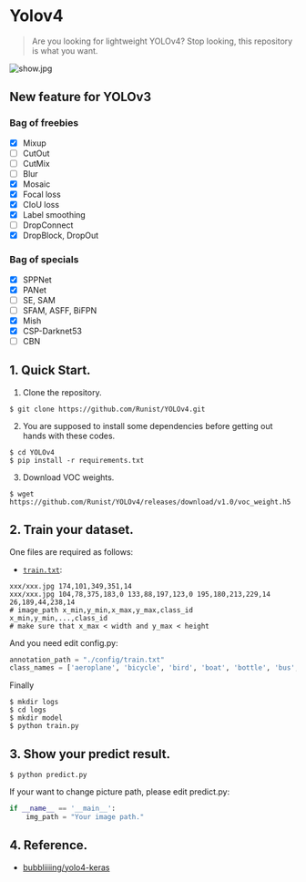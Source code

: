 # Yolov4

> Are you looking for lightweight YOLOv4? Stop looking, this repository is what you want.<br>

![show.jpg](https://i.loli.net/2020/12/28/coRpvPNWUJG4ur6.jpg)

## New feature for YOLOv3

### Bag of  freebies

- [x] Mixup
- [ ] CutOut
- [ ] CutMix
- [ ] Blur
- [x] Mosaic
- [x] Focal loss
- [x] CIoU loss
- [x] Label smoothing
- [ ] DropConnect
- [x] DropBlock, DropOut

### Bag of specials

- [x] SPPNet
- [x] PANet
- [ ] SE, SAM
- [ ] SFAM, ASFF, BiFPN
- [x] Mish
- [x] CSP-Darknet53
- [ ] CBN

## 1. Quick Start.

1. Clone the repository.

```
$ git clone https://github.com/Runist/YOLOv4.git
```

2. You are supposed to install some dependencies before getting out hands with these codes.

```
$ cd YOLOv4
$ pip install -r requirements.txt
```

3. Download VOC weights.

```
$ wget https://github.com/Runist/YOLOv4/releases/download/v1.0/voc_weight.h5
```

## 2. Train your dataset.

One files are required as follows:

- [`train.txt`](https://github.com/Runist/YOLOv3/blob/main/config/train.txt): 

```
xxx/xxx.jpg 174,101,349,351,14
xxx/xxx.jpg 104,78,375,183,0 133,88,197,123,0 195,180,213,229,14 26,189,44,238,14
# image_path x_min,y_min,x_max,y_max,class_id  x_min,y_min,...,class_id 
# make sure that x_max < width and y_max < height
```

And you need edit config.py:

```python
annotation_path = "./config/train.txt"
class_names = ['aeroplane', 'bicycle', 'bird', 'boat', 'bottle', 'bus', 'car', 'cat', 'chair', 'cow', 'diningtable', 'dog', 'horse', 'motorbike', 'person', 'pottedplant', 'sheep', 'sofa', 'train', 'tvmonitor']
```

Finally

```
$ mkdir logs
$ cd logs
$ mkdir model
$ python train.py			
```

## 3. Show your predict result.

```
$ python predict.py
```

If your want to change picture path, please edit predict.py:

```python
if __name__ == '__main__':
    img_path = "Your image path."
```
## 4. Reference.

- [bubbliiiing/yolo4-keras](https://github.com/bubbliiiing/yolo4-keras)


